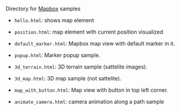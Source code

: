 Directory for [Mapbox](mapbox.com) samples

- `hello.html`: shows map element

- `position.html`: map element with current position visualized

- `default_marker.html`: Mapbox map view with default marker in it.

- `popup.html`: Marker popup sample.
- `3d_terrain.html`: 3D terrain sample (sattelite images).
- `3d_map.html`: 3D map sample (not sattelite).
- `map_with_button.html`: Map view with button in top left corner.
- `animate_camera.html`: camera animation along a path sample


